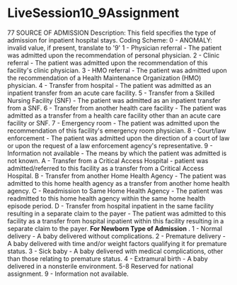 # LiveSession10_9Assignment
77 SOURCE OF ADMISSION
 Description:
 This field specifies the type of admission for inpatient hospital
 stays.
 Coding Scheme:
 0 - ANOMALY: invalid value, if present,
 translate to '9'
 1 - Physician referral - The patient was admitted
 upon the recommendation of personal physician.
 2 - Clinic referral - The patient was admitted
 upon the recommendation of this facility's
clinic physician.
 3 - HMO referral - The patient was admitted upon the
 recommendation of a Health Maintenance Organization
(HMO) physician.
 4 - Transfer from hospital - The patient was admitted
 as an inpatient transfer from an acute care
facility.
 5 - Transfer from a Skilled Nursing Facility (SNF) - The
 patient was admitted as an inpatient transfer
from a SNF.
 6 - Transfer from another health care facility -
 The patient was admitted as a transfer from a health
 care facility other than an acute care facility
 or SNF.
 7 - Emergency room - The patient was admitted upon
 the recommendation of this facility's
emergency room physician.
 8 - Court/law enforcement - The patient was
 admitted upon the direction of a court of
law or upon the request of a law enforcement
agency's representative.
 9 - Information not available - The means by which
 the patient was admitted is not known.
 A - Transfer from a Critical Access Hospital - patient was
 admitted/referred to this facility as a
transfer from a Critical Access Hospital.
 B - Transfer from another Home Health Agency -
 The patient was admitted to this home
health agency as a transfer from another
home health agency.
 C - Readmission to Same Home Health Agency -
 The patient was readmitted to this home
health agency within the same home health
episode period.
 D - Transfer from hospital inpatient in the
 same facility resulting in a separate
 claim to the payer - The patient was
 admitted to this facility as a transfer
from hospital inpatient within this
facility resulting in a separate
claim to the payer.
 **For Newborn Type of Admission**
.
 1 - Normal delivery - A baby delivered without
 complications.
 2 - Premature delivery - A baby delivered with
 time and/or weight factors qualifying it
 for premature status.
 3 - Sick baby - A baby delivered with medical
 complications, other than those relating to
premature status.
 4 - Extramural birth - A baby delivered in a
 nonsterile environment.
 5-8 Reserved for national assignment.
 9 - Information not available.
